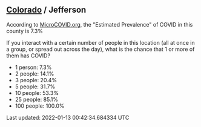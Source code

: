 
## [Colorado](/united-states/colorado) / Jefferson

According to [MicroCOVID.org](http://microcovid.org),
the "Estimated Prevalence" of COVID in this county is 7.3%

If you interact with a certain number of people in this location
(all at once in a group, or spread out across the day), what is the chance that
1 or more of them has COVID?

- 1 person: 7.3%
- 2 people: 14.1%
- 3 people: 20.4%
- 5 people: 31.7%
- 10 people: 53.3%
- 25 people: 85.1%
- 100 people: 100.0%

Last updated: 2022-01-13 00:42:34.684334 UTC
